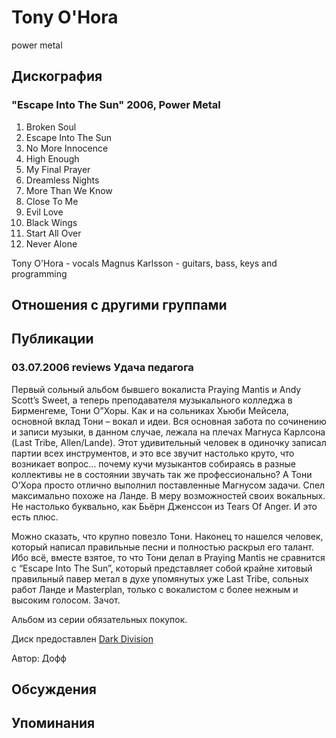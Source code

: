 # Tony O'Hora

power metal

## Дискография

### "Escape Into The Sun" 2006, Power Metal

1. Broken Soul 
2. Escape Into The Sun 
3. No More Innocence 
4. High Enough 
5. My Final Prayer 
6. Dreamless Nights 
7. More Than We Know 
8. Close To Me 
9. Evil Love 
10. Black Wings 
11. Start All Over 
12. Never Alone 

Tony O'Hora - vocals 
Magnus Karlsson - guitars, bass, keys and programming


## Отношения с другими группами


## Публикации

### 03.07.2006 reviews Удача педагога

<P>Первый сольный альбом бывшего вокалиста Praying Mantis и Andy Scott’s Sweet, а теперь преподавателя музыкального колледжа в Бирменгеме, Тони О”Хоры. Как и на сольниках Хьюби Мейсела, основной вклад Тони – вокал и идеи. Вся основная забота по сочинению и записи музыки, в данном случае, лежала на плечах Магнуса Карлсона (Last Tribe, Allen/Lande). Этот удивительный человек в одиночку записал партии всех инструментов, и это все звучит настолько круто, что возникает вопрос… почему кучи музыкантов собираясь в разные коллективы не в состоянии звучать так же профессионально? А Тони О’Хора просто отлично выполнил поставленные Магнусом задачи. Спел максимально похоже на Ланде. В меру возможностей своих вокальных. Не настолько буквально, как Бьёрн Дженссон из Tears Of Anger. И это есть плюс. </P>
<P>Можно сказать, что крупно повезло Тони. Наконец то нашелся человек, который написал правильные песни и полностью раскрыл его талант. Ибо всё, вместе взятое, то что Тони делал в Praying Mantis не сравнится с “Escape Into The Sun”, который представляет собой крайне хитовый правильный павер метал в духе упомянутых уже Last Tribe, сольных работ Ланде и Masterplan, только с вокалистом с более нежным и высоким голосом. Зачот.</P>
<P>Альбом из серии обязательных покупок.</P>
<P>Диск предоставлен <A href="http://www.darkdivision.ru/">Dark Division</A></P>
Автор: Дофф


## Обсуждения


## Упоминания

